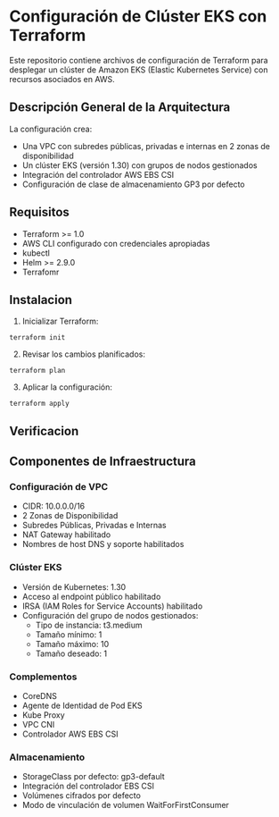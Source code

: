 # Configuración de Clúster EKS con Terraform

Este repositorio contiene archivos de configuración de Terraform para desplegar un clúster de Amazon EKS (Elastic Kubernetes Service) con recursos asociados en AWS.

## Descripción General de la Arquitectura

La configuración crea:
- Una VPC con subredes públicas, privadas e internas en 2 zonas de disponibilidad
- Un clúster EKS (versión 1.30) con grupos de nodos gestionados
- Integración del controlador AWS EBS CSI
- Configuración de clase de almacenamiento GP3 por defecto

## Requisitos

- Terraform >= 1.0
- AWS CLI configurado con credenciales apropiadas
- kubectl
- Helm >= 2.9.0
- Terrafomr 

## Instalacion

1. Inicializar Terraform:
```
terraform init
```
2. Revisar los cambios planificados:
```
terraform plan
```
3. Aplicar la configuración:
```
terraform apply
```

## Verificacion

## Componentes de Infraestructura

### Configuración de VPC

* CIDR: 10.0.0.0/16
* 2 Zonas de Disponibilidad
* Subredes Públicas, Privadas e Internas
* NAT Gateway habilitado
* Nombres de host DNS y soporte habilitados

### Clúster EKS

* Versión de Kubernetes: 1.30
* Acceso al endpoint público habilitado
* IRSA (IAM Roles for Service Accounts) habilitado
* Configuración del grupo de nodos gestionados:
  * Tipo de instancia: t3.medium
  * Tamaño mínimo: 1
  * Tamaño máximo: 10
  * Tamaño deseado: 1

### Complementos

* CoreDNS
* Agente de Identidad de Pod EKS
* Kube Proxy
* VPC CNI
* Controlador AWS EBS CSI

### Almacenamiento

* StorageClass por defecto: gp3-default
* Integración del controlador EBS CSI
* Volúmenes cifrados por defecto
* Modo de vinculación de volumen WaitForFirstConsumer


